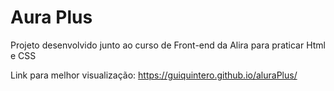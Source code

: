 # Aura Plus
Projeto desenvolvido junto ao curso de Front-end da Alira para praticar Html e CSS

Link para melhor visualização: https://guiquintero.github.io/aluraPlus/
